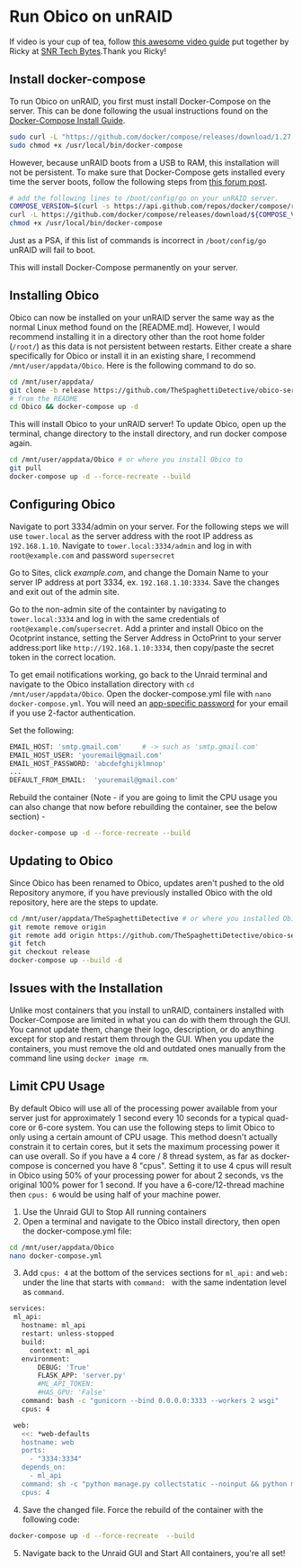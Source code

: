 # Run Obico on unRAID

If video is your cup of tea, follow [this awesome video guide](https://www.youtube.com/watch?v=B2gjxL0MgEo) put together by Ricky at [SNR Tech Bytes](https://www.snrtechbytes.com/).Thank you Ricky!


## Install docker-compose

To run Obico on unRAID, you first must install Docker-Compose on the server. This can be done following the usual instructions found on the [Docker-Compose Install Guide](https://docs.docker.com/compose/install/#install-compose-on-linux-systems).

```Bash
sudo curl -L "https://github.com/docker/compose/releases/download/1.27.0/docker-compose-$(uname -s)-$(uname -m)" -o /usr/local/bin/docker-compose
sudo chmod +x /usr/local/bin/docker-compose
```

However, because unRAID boots from a USB to RAM, this installation will not be persistent. To make sure that Docker-Compose gets installed every time the server boots, follow the following steps from [this forum post](https://forums.unraid.net/topic/91436-is-docker-compose-available-on-unraid/?do=findComment&comment=864611).

```Bash
# add the following lines to /boot/config/go on your unRAID server.
COMPOSE_VERSION=$(curl -s https://api.github.com/repos/docker/compose/releases/latest | grep 'tag_name' | cut -d\" -f4)
curl -L https://github.com/docker/compose/releases/download/${COMPOSE_VERSION}/docker-compose-`uname -s`-`uname -m` -o /usr/local/bin/docker-compose
chmod +x /usr/local/bin/docker-compose
```

Just as a PSA, if this list of commands is incorrect in `/boot/config/go` unRAID will fail to boot.

This will install Docker-Compose permanently on your server.

## Installing Obico

Obico can now be installed on your unRAID server the same way as the normal Linux method found on the [README.md]. However, I would recommend installing it in a directory other than the root home folder (`/root/`) as this data is not persistent between restarts. Either create a share specifically for Obico or install it in an existing share, I recommend `/mnt/user/appdata/Obico`. Here is the following command to do so.

```Bash
cd /mnt/user/appdata/
git clone -b release https://github.com/TheSpaghettiDetective/obico-server.git Obico
# from the README
cd Obico && docker-compose up -d
```

This will install Obico to your unRAID server! To update Obico, open up the terminal, change directory to the install directory, and run docker compose again.

```Bash
cd /mnt/user/appdata/Obico # or where you install Obico to
git pull 
docker-compose up -d --force-recreate --build
```

## Configuring Obico
Navigate to port 3334/admin on your server.  For the following steps we will use `tower.local` as the server address with the root IP address as `192.168.1.10`.  Navigate to `tower.local:3334/admin` and log in with `root@example.com` and password `supersecret`

Go to Sites, click *example.com*, and change the Domain Name to your server IP address at port 3334, ex. `192.168.1.10:3334`.  Save the changes and exit out of the admin site. 

Go to the non-admin site of the containter by navigating to `tower.local:3334` and log in with the same credentials of `root@example.com`/`supersecret`.  Add a printer and install Obico on the Ocotprint instance, setting the Server Address in OctoPrint to your server address:port like `http://192.168.1.10:3334`, then copy/paste the secret token in the correct location. 

To get email notifications working, go back to the Unraid terminal and navigate to the Obico installation directory with `cd /mnt/user/appdata/Obico`.  Open the docker-compose.yml file with `nano docker-compose.yml`.  You will need an [app-specific password](https://lmgtfy.app/?q=gmail+app+specific+password) for your email if you use 2-factor authentication. 

Set the following:
```bash
EMAIL_HOST: 'smtp.gmail.com'     # -> such as 'smtp.gmail.com'
EMAIL_HOST_USER: 'youremail@gmail.com'
EMAIL_HOST_PASSWORD: 'abcdefghijklmnop' 
...
DEFAULT_FROM_EMAIL:  'youremail@gmail.com'
```
Rebuild the container (Note - if you are going to limit the CPU usage you can also change that now before rebuilding the container, see the below section) -   
```bash
docker-compose up -d --force-recreate --build
```

## Updating to Obico

Since Obico has been renamed to Obico, updates aren't pushed to the old Repository anymore, if you have previously installed Obico with the old repository, here are the steps to update.

```Bash
cd /mnt/user/appdata/TheSpaghettiDetective # or where you installed Obico to
git remote remove origin
git remote add origin https://github.com/TheSpaghettiDetective/obico-server.git
git fetch
git checkout release
docker-compose up --build -d
```

## Issues with the Installation

Unlike most containers that you install to unRAID, containers installed with Docker-Compose are limited in what you can do with them through the GUI. You cannot update them, change their logo, description, or do anything except for stop and restart them through the GUI. When you update the containers, you must remove the old and outdated ones manually from the command line using `docker image rm`.

## Limit CPU Usage
By default Obico will use all of the processing power available from your server just for approximately 1 second every 10 seconds for a typical quad-core or 6-core system.  You can use the following steps to limit Obico to only using a certain amount of CPU usage.  This method doesn't actually constrain it to certain cores, but it sets the maximum processing power it can use overall.  So if you have a 4 core / 8 thread system, as far as docker-compose is concerned you have 8 "cpus".  Setting it to use 4 cpus will result in Obico using 50% of your processing power for about 2 seconds, vs the original 100% power for 1 second.  If you have a 6-core/12-thread machine then `cpus: 6` would be using half of your machine power.  
1. Use the Unraid GUI to Stop All running containers
2. Open a terminal and navigate to the Obico install directory, then open the docker-compose.yml file:  
  ```Bash 
  cd /mnt/user/appdata/Obico
  nano docker-compose.yml 
  ```
3. Add `cpus: 4` at the bottom of the services sections for `ml_api:` and `web:` under the line that starts with `command: ` with the same indentation level as `command`.  
 ```Bash 
services:
  ml_api:
    hostname: ml_api
    restart: unless-stopped
    build:
      context: ml_api
    environment:
        DEBUG: 'True'
        FLASK_APP: 'server.py'
        #ML_API_TOKEN:
        #HAS_GPU: 'False'
    command: bash -c "gunicorn --bind 0.0.0.0:3333 --workers 2 wsgi"
    cpus: 4

  web:
    <<: *web-defaults
    hostname: web
    ports:
      - "3334:3334"
    depends_on:
      - ml_api
    command: sh -c "python manage.py collectstatic --noinput && python manage.py migrate && python manage.py runserver --no>
    cpus: 4
```
4. Save the changed file.  Force the rebuild of the container with the following code:
  ```Bash 
  docker-compose up -d --force-recreate  --build
  ```
5.  Navigate back to the Unraid GUI and Start All containers, you're all set!  

